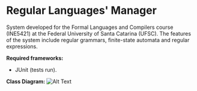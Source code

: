 # Regular Languages' Manager
System developed for the Formal Languages and Compilers course (INE5421) at the Federal University of Santa Catarina (UFSC). The features of the system include regular grammars, finite-state automata and regular expressions.

<b>Required frameworks:</b>
- JUnit (tests run).

<b>Class Diagram:</b>
![Alt Text](https://github.com/lucaspetry/LF-SLR/blob/master/LF-SLR/doc/DiagramaDeClasses.png)
